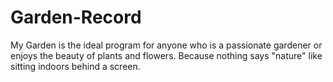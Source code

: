 # Garden-Record
My Garden is the ideal program for anyone who is a passionate gardener or enjoys the beauty of plants and flowers. Because nothing says "nature" like sitting indoors behind a screen. 

